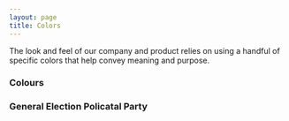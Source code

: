 ```yaml
---
layout: page
title: Colors
---
```


The look and feel of our company and product relies on using a handful of specific colors that help convey meaning and purpose.

### Colours
<div class="it__style-container">
	<div class="it__colour it__colour--news"></div>
	<div class="it__colour it__colour--sport"></div>
	<div class="it__colour it__colour--business"></div>
	<div class="it__colour it__colour--opinion"></div>
	<div class="it__colour it__colour--lifestyle"></div>
	<div class="it__colour it__colour--culture"></div>
	<div class="it__colour it__colour--more"></div>
</div>




### General Election Policatal Party
<div class="it__style-container">
	<div class="it__colour ge__colour--ff"></div>
	<div class="it__colour ge__colour--fg"></div>
	<div class="it__colour ge__colour--lp"></div>
	<div class="it__colour ge__colour--sf"></div>
	<div class="it__colour ge__colour--sd"></div>
	<div class="it__colour ge__colour--sp"></div>
	<div class="it__colour ge__colour--aaa"></div>
	<div class="it__colour ge__colour--gp"></div>
	<div class="it__colour ge__colour--ri"></div>
	<div class="it__colour ge__colour--io"></div>
</div>


